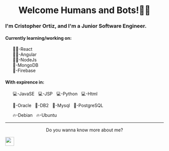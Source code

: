 <h1 style='text-align:center;'>Welcome Humans and Bots!🙋‍♂️</h1>
<div>
  <h3>I'm Cristopher Ortiz, and I'm a Junior Software Engineer.</h3>
  <h4>Currently learning/working on:</h4>
  <ul style="list-style-type: none">
    <li>👨‍💻-React</li>
    <li>👨‍💻-Angular</li>
    <li>👨‍💻-NodeJs</li>
    <li>💾-MongoDB</li>
    <li>💾-Firebase</li>
  </ul>
</div>
<div>
  <h4>With expirence in:</h4>
  <ul style="list-style-type: none">
    <li><p>💻-JavaSE &nbsp; 💻-JSP &nbsp; 💻-Python &nbsp; 💻-Html</p></li>
    <li><p>💾-Oracle &nbsp; 💾-DB2 &nbsp; 💾-Mysql &nbsp; 💾-PostgreSQL</p></li>
    <li><p>🔥-Debian &nbsp; 🔥-Ubuntu</p></li>
  </ul>
</div>
<hr />
<div>
  <p style="text-align: center">Do you wanna know more about me?</p>
  <img
    style="text-align: center"
    src="https://www.flaticon.com/svg/vstatic/svg/61/61109.svg?token=exp=1611114674~hmac=982175713c594fe9d5ffb54158b8a492"
    width="28"
    height="28"
  />
</div>
